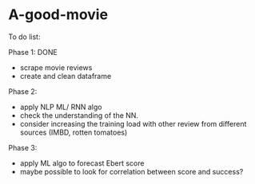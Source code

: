 # A-good-movie

To do list:

Phase 1: DONE
 - scrape movie reviews
 - create and clean dataframe
 
Phase 2:
 - apply NLP ML/ RNN algo
 - check the understanding of the NN.
 - consider increasing the training load with other review from different sources (IMBD, rotten tomatoes)
 
Phase 3:
 - apply ML algo to forecast Ebert score
 - maybe possible to look for correlation between score and success?

